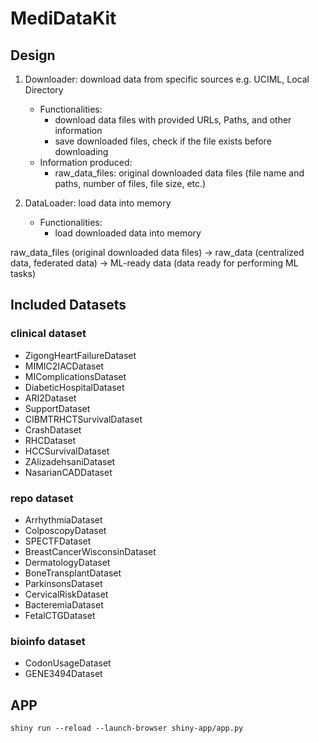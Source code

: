 # MediDataKit

## Design

1. Downloader: download data from specific sources e.g. UCIML, Local Directory
    - Functionalities:
        - download data files with provided URLs, Paths, and other information
        - save downloaded files, check if the file exists before downloading
    - Information produced:
        - raw_data_files: original downloaded data files (file name and paths, number of files, file size, etc.)

2. DataLoader: load data into memory
    - Functionalities:
        - load downloaded data into memory


raw_data_files (original downloaded data files) -> raw_data (centralized data, federated data) -> ML-ready data (data ready for performing ML tasks)


## Included Datasets

### clinical dataset

- ZigongHeartFailureDataset
- MIMIC2IACDataset
- MIComplicationsDataset
- DiabeticHospitalDataset
- ARI2Dataset
- SupportDataset
- CIBMTRHCTSurvivalDataset
- CrashDataset
- RHCDataset
- HCCSurvivalDataset
- ZAlizadehsaniDataset
- NasarianCADDataset

### repo dataset

- ArrhythmiaDataset
- ColposcopyDataset
- SPECTFDataset
- BreastCancerWisconsinDataset
- DermatologyDataset
- BoneTransplantDataset
- ParkinsonsDataset
- CervicalRiskDataset
- BacteremiaDataset
- FetalCTGDataset

### bioinfo dataset

- CodonUsageDataset
- GENE3494Dataset

## APP

```
shiny run --reload --launch-browser shiny-app/app.py
```
